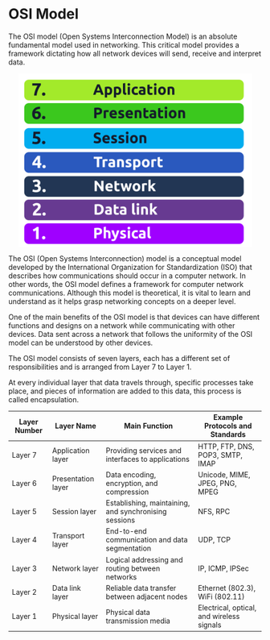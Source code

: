 # OSI Model

The OSI model (Open Systems Interconnection Model) is an absolute fundamental model used in networking. This critical model provides a framework dictating how all network devices will send, receive and interpret data.

<img src="../../_resources/6d17472b87f8792dadde3bb06aa1fdaa.svg" alt="6d17472b87f8792dadde3bb06aa1fdaa.svg" width="465" height="345" class="jop-noMdConv" style="display: block; margin: 0 auto;">

The OSI (Open Systems Interconnection) model is a conceptual model developed by the International Organization for Standardization (ISO) that describes how communications should occur in a computer network. In other words, the OSI model defines a framework for computer network communications. Although this model is theoretical, it is vital to learn and understand as it helps grasp networking concepts on a deeper level.

One of the main benefits of the OSI model is that devices can have different functions and designs on a network while communicating with other devices. Data sent across a network that follows the uniformity of the OSI model can be understood by other devices.

The OSI model consists of seven layers, each has a different set of responsibilities and is arranged from Layer 7 to Layer 1.

At every individual layer that data travels through, specific processes take place, and pieces of information are added to this data, this process is called encapsulation.

| Layer Number | Layer Name | Main Function | Example Protocols and Standards |
| --- | --- | --- | --- |
| Layer 7 | Application layer | Providing services and interfaces to applications | HTTP, FTP, DNS, POP3, <span style="color: inherit;">SMTP</span>, <span style="color: inherit;">IMAP</span> |
| Layer 6 | Presentation layer | Data encoding, encryption, and compression | Unicode, <span style="color: inherit;">MIME</span>, JPEG, PNG, MPEG |
| Layer 5 | Session layer | Establishing, maintaining, and synchronising sessions | NFS, RPC |
| Layer 4 | Transport layer | End-to-end communication and data segmentation | <span style="color: inherit;">UDP</span>, <span style="color: inherit;">TCP</span> |
| Layer 3 | Network layer | Logical addressing and routing between networks | IP, ICMP, IPSec |
| Layer 2 | Data link layer | Reliable data transfer between adjacent nodes | Ethernet (802.3), WiFi (802.11) |
| Layer 1 | Physical layer | Physical data transmission media | Electrical, optical, and wireless signals |